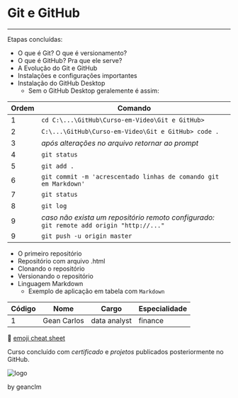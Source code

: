 # Git e GitHub
---
Etapas concluídas:<br>

- O que é Git? O que é versionamento?
- O que é GitHub? Pra que ele serve?
- A Evolução do Git e GitHub
- Instalações e configurações importantes
- Instalação do GitHub Desktop
  - Sem o GitHub Desktop geralemente é assim:<br>

| Ordem | Comando |
--- | --- |
1 | `cd C:\...\GitHub\Curso-em-Video\Git e GitHub>` |
2 | `C:\...\GitHub\Curso-em-Video\Git e GitHub> code .` |
3 | _após alterações no arquivo retornar ao prompt_ |
4 | `git status` |
5 | `git add .` |
6 | `git commit -m 'acrescentado linhas de comando git em Markdown'` |
7 | `git status` |
8 | `git log` |
9 | _caso não exista um repositório remoto configurado:_ `git remote add origin "http://..."`
9 | `git push -u origin master` |

   
- O primeiro repositório
- Repositório com arquivo .html
- Clonando o repositório
- Versionando o repositório
- Linguagem Markdown
  - Exemplo de aplicação em tabela com `Markdown`

| Código | Nome | Cargo | Especialidade |
| --- | --- | --- | ---|
1 | Gean Carlos | data analyst | finance |

🖖
[emoji cheat sheet](https://github.com/ikatyang/emoji-cheat-sheet)

Curso concluído com _certificado_ e *projetos* publicados posteriormente no GitHub.<br>

![logo](https://github.com/geanclm/Curso-em-Video/assets/18247666/47a1a271-9258-4840-8547-39499de6bf4d)

by geanclm<br><br>
